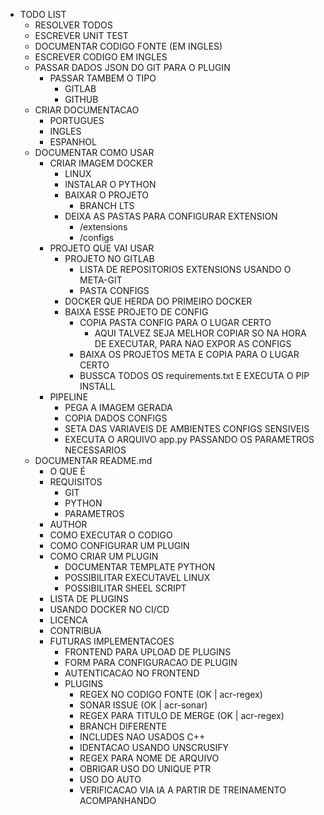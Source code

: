 - TODO LIST
    - RESOLVER TODOS
    - ESCREVER UNIT TEST
    - DOCUMENTAR CODIGO FONTE (EM INGLES)
    - ESCREVER CODIGO EM INGLES
    - PASSAR DADOS JSON DO GIT PARA O PLUGIN
        - PASSAR TAMBEM O TIPO
            - GITLAB
            - GITHUB
    - CRIAR DOCUMENTACAO
        - PORTUGUES
        - INGLES
        - ESPANHOL
    - DOCUMENTAR COMO USAR
        - CRIAR IMAGEM DOCKER
            - LINUX
            - INSTALAR O PYTHON
            - BAIXAR O PROJETO
                - BRANCH LTS
            - DEIXA AS PASTAS PARA CONFIGURAR EXTENSION
                - /extensions
                - /configs
        - PROJETO QUE VAI USAR
            - PROJETO NO GITLAB
                - LISTA DE REPOSITORIOS EXTENSIONS USANDO O META-GIT
                - PASTA CONFIGS
            - DOCKER QUE HERDA DO PRIMEIRO DOCKER
            - BAIXA ESSE PROJETO DE CONFIG
                - COPIA PASTA CONFIG PARA O LUGAR CERTO
                    - AQUI TALVEZ SEJA MELHOR COPIAR SO NA HORA DE EXECUTAR, PARA NAO EXPOR AS CONFIGS
                - BAIXA OS PROJETOS META E COPIA PARA O LUGAR CERTO
                - BUSSCA TODOS OS requirements.txt E EXECUTA O PIP INSTALL
        - PIPELINE
            - PEGA A IMAGEM GERADA
            - COPIA DADOS CONFIGS
            - SETA DAS VARIAVEIS DE AMBIENTES CONFIGS SENSIVEIS
            - EXECUTA O ARQUIVO app.py PASSANDO OS PARAMETROS NECESSARIOS
    - DOCUMENTAR README.md
        - O QUE É
        - REQUISITOS
            - GIT
            - PYTHON
            - PARAMETROS
        - AUTHOR
        - COMO EXECUTAR O CODIGO
        - COMO CONFIGURAR UM PLUGIN
        - COMO CRIAR UM PLUGIN
            - DOCUMENTAR TEMPLATE PYTHON
            - POSSIBILITAR EXECUTAVEL LINUX
            - POSSIBILITAR SHEEL SCRIPT
        - LISTA DE PLUGINS
        - USANDO DOCKER NO CI/CD
        - LICENCA
        - CONTRIBUA
        - FUTURAS IMPLEMENTACOES
            - FRONTEND PARA UPLOAD DE PLUGINS
            - FORM PARA CONFIGURACAO DE PLUGIN
            - AUTENTICACAO NO FRONTEND
            - PLUGINS
                - REGEX NO CODIGO FONTE (OK | acr-regex)
                - SONAR ISSUE (OK | acr-sonar)
                - REGEX PARA TITULO DE MERGE (OK | acr-regex)
                - BRANCH DIFERENTE
                - INCLUDES NAO USADOS C++
                - IDENTACAO USANDO UNSCRUSIFY
                - REGEX PARA NOME DE ARQUIVO
                - OBRIGAR USO DO UNIQUE PTR
                - USO DO AUTO
                - VERIFICACAO VIA IA A PARTIR DE TREINAMENTO ACOMPANHANDO